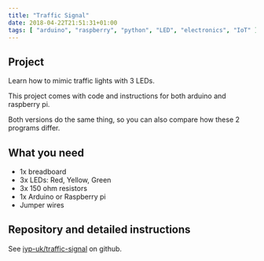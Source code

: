 ```yaml
---
title: "Traffic Signal"
date: 2018-04-22T21:51:31+01:00
tags: [ "arduino", "raspberry", "python", "LED", "electronics", "IoT" ] 
---
```


## Project

Learn how to mimic traffic lights with 3 LEDs.

This project comes with code and instructions for both arduino and raspberry pi. 

Both versions do the same thing, so you can also compare how these 2 programs differ.

## What you need

- 1x breadboard
- 3x LEDs: Red, Yellow, Green
- 3x 150 ohm resistors
- 1x Arduino or Raspberry pi
- Jumper wires

## Repository and detailed instructions

See [iyp-uk/traffic-signal](https://github.com/iyp-uk/traffic-signal) on github.
